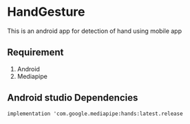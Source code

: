 # HandGesture 
This is an android app for detection of hand using mobile app
## Requirement
1. Android 
2. Mediapipe 
## Android studio  Dependencies
```implementation 'com.google.mediapipe:hands:latest.release ```

